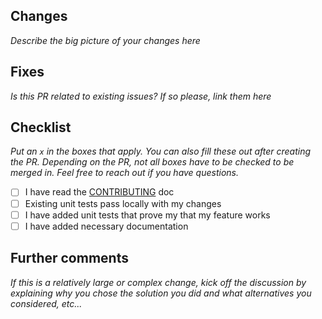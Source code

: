 ## Changes

*Describe the big picture of your changes here*

## Fixes

*Is this PR related to existing issues? If so please, link them here*

## Checklist

*Put an `x` in the boxes that apply.
You can also fill these out after creating the PR.
Depending on the PR, not all boxes have to be checked to be merged in.
Feel free to reach out if you have questions.*

- [ ] I have read the [CONTRIBUTING](https://github.com/callat-qcd/espressodb/blob/master/CONTRIBUTING.md) doc
- [ ] Existing unit tests pass locally with my changes
- [ ] I have added unit tests that prove my that my feature works
- [ ] I have added necessary documentation

## Further comments

*If this is a relatively large or complex change, kick off the discussion by explaining why you chose the solution you did and what alternatives you considered, etc...*
